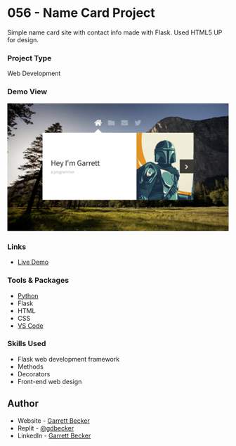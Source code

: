 # 056 - Name Card Project

Simple name card site with contact info made with Flask. Used HTML5 UP for design.

### Project Type

Web Development

### Demo View

![](./056-name-card-project.jpg)

### Links

- [Live Demo](https://replit.com/@gdbecker/056-Name-Card-Project)

### Tools & Packages

- [Python](https://www.python.org)
- Flask
- HTML
- CSS
- [VS Code](https://code.visualstudio.com)

### Skills Used

- Flask web development framework
- Methods
- Decorators
- Front-end web design

## Author

- Website - [Garrett Becker]()
- Replit - [@gdbecker](https://replit.com/@gdbecker)
- LinkedIn - [Garrett Becker](https://www.linkedin.com/in/garrett-becker-923b4a106/)